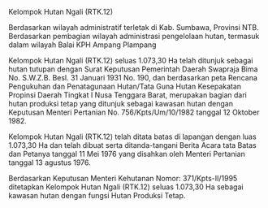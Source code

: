 Kelompok Hutan Ngali (RTK.12)

Berdasarkan wilayah administratif terletak di Kab. Sumbawa, Provinsi NTB. Berdasarkan pembagian wilayah administrasi pengelolaan hutan, termasuk dalam wilayah Balai KPH Ampang Plampang

Kelompok Hutan Ngali (RTK.12) seluas 1.073,30 Ha telah ditunjuk sebagai hutan tutupan dengan Surat Keputusan Pemerintah Daerah Swapraja Bima No. S.W.Z.B. Besl. 31 Januari 1931 No. 190, dan berdasarkan peta Rencana Pengukuhan dan Penatagunaan Hutan/Tata Guna Hutan Kesepakatan Propinsi Daerah Tingkat I Nusa Tenggara Barat, merupakan bagian dari hutan produksi tetap yang ditunjuk sebagai kawasan hutan dengan Keputusan Menteri Pertanian No. 756/Kpts/Um/10/1982 tanggal 12 Oktober 1982.

Kelompok Hutan Ngali (RTK.12) telah ditata batas di lapangan dengan luas 1.073,30 Ha dan telah dibuat serta ditanda-tangani Berita Acara tata Batas dan Petanya tanggal 11 Mei 1976 yang disahkan oleh Menteri Pertanian tanggal 13 agustus 1976.

Berdasarkan Keputusan Menteri Kehutanan Nomor: 371/Kpts-II/1995 ditetapkan Kelompok Hutan Ngali (RTK.12) seluas 1.073,30 Ha sebagai kawasan hutan dengan fungsi Hutan Produksi Tetap.